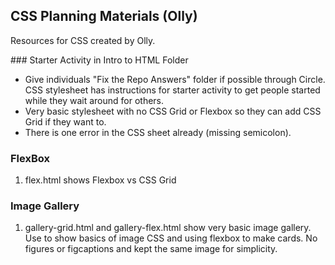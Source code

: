 ## CSS Planning Materials (Olly)
Resources for CSS created by Olly.

### Starter Activity in Intro to HTML Folder
- Give individuals "Fix the Repo Answers" folder if possible through Circle. CSS stylesheet has instructions for starter activity to get people started while they wait around for others. 
- Very basic stylesheet with no CSS Grid or Flexbox so they can add CSS Grid if they want to. 
- There is one error in the CSS sheet already (missing semicolon).

### FlexBox
1. flex.html shows Flexbox vs CSS Grid

### Image Gallery
1. gallery-grid.html and gallery-flex.html show very basic image gallery. Use to show basics of image CSS and using flexbox to make cards. No figures or figcaptions and kept the same image for simplicity.
